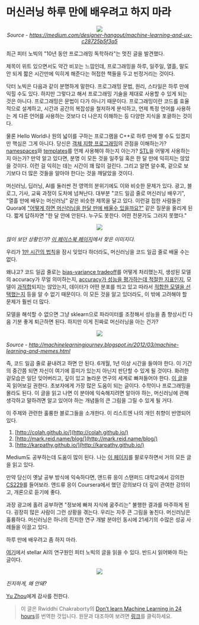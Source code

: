 # 머신러닝 하루 만에 배우려고 하지 마라

<p align="center"><img src ="https://cdn-images-1.medium.com/max/880/1*erhS3Y1ZtN3bcJAYgaLC_g.gif"/><br>
<i>Source - <a href="https://medium.com/designer-hangout/machine-learning-and-ux-c28725b5f3a5">https://medium.com/designer-hangout/machine-learning-and-ux-c28725b5f3a5</a></i></p>

최근 피터 노빅의  "10년 동안 프로그래밍 독학하라"는 멋진 글을 발견했다.

제목이 위트 있으면서도 약간 비꼬는 느낌인데, 프로그래밍을 하루, 일주일, 열흘, 말도 안 되게 짧은 시간만에 익히게 해준다는 허접한 책들을 두고 빈정거리는 것이다.

닥터 노빅은 다음과 같이 분명하게 말한다. 프로그래밍 문법, 원리, 스타일은 하루 만에 익힐 수도 있다. 하지만 그렇다고 해서 프로그래밍 기술을 제대로 사용할 수 있게 되는 것은 아니다. 프로그래밍은 문법이 다가 아니기 때문이다. 프로그래밍이란 코드를 효율적으로 설계하고, 시간과 공간의 복잡성을 철저하게 분석하고, 언제 특정 언어를 사용하는 게 다른 언어를 사용하는 것보다 더 나은지 이해하는 등 다양한 지식을 포괄하는 것이다.

물론 Hello World나 원의 넓이를 구하는 프로그램을 C++로 하루 만에 짤 수도 있겠지만 핵심은 그게 아니다. 당신은 [객체 지향 프로그래밍](https://en.wikipedia.org/wiki/Object-oriented_programming)의 관점을 이해하는가? [namespaces](https://msdn.microsoft.com/en-IN/library/5cb46ksf.aspx)와  [templates](http://www.cplusplus.com/doc/oldtutorial/templates/)를 언제 사용해야 하는지 아는가? [STL](https://www.topcoder.com/community/data-science/data-science-tutorials/power-up-c-with-the-standard-template-library-part-1/)을 어떻게 사용하는지 아는가? 만약 알고 있다면, 분명 이 모든 것을 일주일 혹은 한 달 만에 익히지는 않았을 것이다. 이런 걸 익히는 데는 시간이 꽤 많이 걸린다. 그리고 알면 알수록, 겉으로 보기보다 더 많은 것들을 알아야 한다는 것을 깨달았을 것이다.

머신러닝, 딥러닝, AI를 둘러싼 전 영역의 분위기에도 이와 비슷한 문제가 있다. 광고, 블로그, 기사, 교육 과정이 도처에 넘쳐난다. 대부분 "코드 일곱 줄로 머신러닝 배우기", "열흘 만에 배우는 머신러닝" 같은 비슷한 제목을 달고 있다. 이런걸 접한 사람들은 Quora에 ["어떻게 하면 머신러닝을 한달 만에 배울수 있을까요?"](https://www.quora.com/How-should-I-plan-my-day-to-learn-machine-learning-in-30-days) 같은 질문을 올리게 된다.  짧게 답하자면 "한 달 안에 안된다. 누구도 못한다. 어떤 전문가도 그러지 못했다."

<p align="center"><img src ="https://cdn-images-1.medium.com/max/880/1*U_mJ4Yq7pUctpFYwlx1u0g.jpeg" /><br>

<i>많이 보던 상황인가? <a href="https://www.facebook.com/npcompleteteens/photos/a.165757437252172.1073741828.165182533976329/324222291405685/?type=3&theater">이 페이스북 페이지</a>에서 찾은 이미지다.</i></p>

우리가 [1만 시간의 법칙](https://www.businessinsider.in/Malcolm-Gladwell-Explains-What-Everyone-Gets-Wrong-About-His-Famous-10000-Hour-Rule/articleshow/35964144.cms)을 잠시 잊었다 하더라도, 머신러닝을 코드 일곱 줄로 배울 수는 없다.

왜냐고? 코드 일곱 줄로는 [bias-variance tradeoff](https://en.wikipedia.org/wiki/Bias%E2%80%93variance_tradeoff)를 어떻게 처리했는지, 생성된 모델의 accuracy가 무얼 의미하는지, [accuracy가 성능을 평가하는데 적절한 지표인지](https://stats.stackexchange.com/questions/34193/how-to-choose-an-error-metric-when-evaluating-a-classifier), 모델이 [과적합](https://towardsdatascience.com/overfitting-vs-underfitting-a-complete-example-d05dd7e19765)되지는 않았는지, 데이터가 어떤 분포를 띄고 있고 따라서 [적합한 모델을 선택했는지](https://www.itl.nist.gov/div898/handbook/pmd/section4/pmd422.htm) 등을 알 수 없기 때문이다. 이 모든 것을 알고 있더라도, 이 밖에 고려해야 할 문제가 훨씬 더 많다.

모델을 해석할 수 없으면 그냥 sklearn으로 파라미터를 조정해서 성능을 좀 향상시킨 다음 기분 좋게 퇴근하면 된다. 하지만 이게 진짜로 머신러닝을 아는 건가?

<p align="center"><img src ="https://cdn-images-1.medium.com/max/1600/1*jy7DT6-R_xXvZKvz-_-n7g.jpeg" /><br>

<i>Source - <a href="http://machinelearningjourney.blogspot.in/2012/03/machine-learning-and-memes.html">http://machinelearningjourney.blogspot.in/2012/03/machine-learning-and-memes.html</a></i></p>

즉, 코드 일곱 줄로 끝내려고 하면 안 된다. 6개월, 1년 이상 시간을 들여야 한다. 이 기간의 중간쯤 되면 자신이 여기에 흥미가 있는지 아닌지 판단할 수 있게 될 것이다. 화려한 겉모습은 일단 잊어버리고, 깊이 있고 놀라운 연구의 세계로 빠져들어야 한다. [이 글](https://homes.cs.washington.edu/~pedrod/papers/cacm12.pdf)을 꼭 읽어보길 권한다. 초보자에게 가장 많은 도움이 되는 글이다. 수학이나 프로그래밍을 몰라도 된다. 이 글을 읽고 나면 이 분야에 익숙해지려면 알아야 하는, 머신러닝에 관해 생각하고 말하려면 알고 있어야 하는 개념들의 큰 그림을 그릴 수 있게 될 거다. 

이 주제와 관련한 훌륭한 블로그들을 소개한다. 이 리스트엔 나의 개인 취향이 반영되어 있다.

1.  [http://colah.github.io/](http://colah.github.io/)
2.  [http://mark.reid.name/blog/](http://mark.reid.name/blog/)
3.  [http://karpathy.github.io/](http://karpathy.github.io/)

Medium도 공부하는데 도움이 많이 된다. 나는 [이 페이지](https://towardsdatascience.com/)를 팔로우하면서 거의 모든 글을 읽고 있다.

만약 당신이 옛날 공부 방식에 익숙하다면, 앤드류 응이 스탠퍼드 대학교에서 강의한 [CS229](https://see.stanford.edu/course/cs229)를 들어보라. 앤드류 응이 Coursera에서 했던 강의보다 더 깊이 관여한 강의이고, 개론으로 듣기에 좋다.

과장 광고에 홀려 공부하면 "정보에 빠져 지식에 굶주리는" 불행한 결과를 마주하게 된다. 굉장히 많은 사람이 그런 상황을 겪는다. 우리는 자주 큰 그림을 놓친다. 머신러닝은 훌륭하다. 머신러닝은 하나의 진지한 연구 개발 분야인 동시에 21세기의 수많은 성공 사례들을 이끌고 있다.

하루 만에 배우려고 좀 하지 마라.

[여기](http://norvig.com/21-days.html)에서 stellar AI의 연구원인 피터 노빅의 글을 읽을 수 있다. 반드시 읽어봐야 하는 글이다.

<p align="center"><img src ="https://cdn-images-1.medium.com/max/880/1*aYFSCHBK6Nc1L1MGRrk1hw.jpeg"/><br>

<i>진지하게, 왜 안돼?</i></p>

[Yu Zhou](https://medium.com/@yuzhoux?source=post_page)에게 감사를 전한다.

>이 글은 Rwiddhi Chakraborty의 [Don’t learn Machine Learning in 24 hours](https://towardsdatascience.com/dont-learn-machine-learning-in-24-hours-3ea3624f9881)를 번역한 것입니다. 원문과 대조하여 보려면 [링크](https://github.com/youngwoos/etc/pull/4/files)를 클릭하세요.